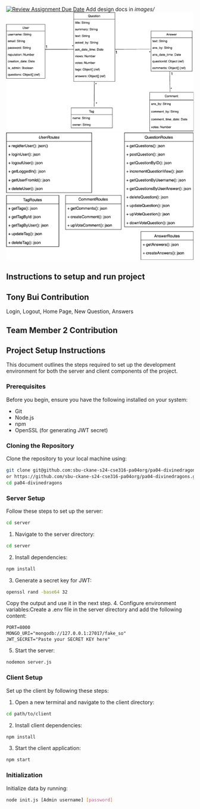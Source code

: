 [![Review Assignment Due Date](https://classroom.github.com/assets/deadline-readme-button-24ddc0f5d75046c5622901739e7c5dd533143b0c8e959d652212380cedb1ea36.svg)](https://classroom.github.com/a/tRxoBzS5)
Add design docs in *images/*
![Database Design](images/Database.drawio.png)
![Server Design](images/Server.drawio.png)
## Instructions to setup and run project

## Tony Bui Contribution
Login, Logout, Home Page, New Question, Answers
## Team Member 2 Contribution




## Project Setup Instructions

This document outlines the steps required to set up the development environment for both the server and client components of the project.

### Prerequisites

Before you begin, ensure you have the following installed on your system:
- Git
- Node.js
- npm
- OpenSSL (for generating JWT secret)

### Cloning the Repository

Clone the repository to your local machine using:

```bash
git clone git@github.com:sbu-ckane-s24-cse316-pa04org/pa04-divinedragons.git
or https://github.com/sbu-ckane-s24-cse316-pa04org/pa04-divinedragons.git
cd pa04-divinedragons
```

### Server Setup
Follow these steps to set up the server:

```bash
cd server
```
1. Navigate to the server directory:
```bash
cd server
```
2. Install dependencies:
```bash
npm install
```
3. Generate a secret key for JWT:
```bash
openssl rand -base64 32
```
Copy the output and use it in the next step.
4. Configure environment variables:Create a .env file in the server directory and add the following content:
```
PORT=8000
MONGO_URI="mongodb://127.0.0.1:27017/fake_so"
JWT_SECRET="Paste your SECRET KEY here"
```
5. Start the server:
```bash
nodemon server.js
```
### Client Setup
Set up the client by following these steps:
1. Open a new terminal and navigate to the client directory:
```bash
cd path/to/client
```
2. Install client dependencies:
```bash
npm install
```
3. Start the client application:
```bash
npm start
```

### Initialization
Initialize data by running:
```bash
node init.js [Admin username] [password]
```







